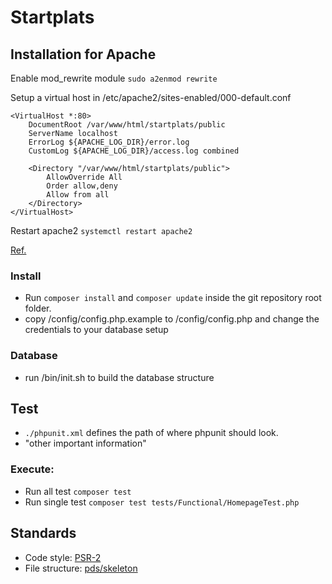 # Startplats

## Installation for Apache
Enable mod_rewrite module `sudo a2enmod rewrite`

Setup a virtual host in /etc/apache2/sites-enabled/000-default.conf
```
<VirtualHost *:80>
	DocumentRoot /var/www/html/startplats/public
	ServerName localhost
	ErrorLog ${APACHE_LOG_DIR}/error.log
	CustomLog ${APACHE_LOG_DIR}/access.log combined

	<Directory "/var/www/html/startplats/public">
		AllowOverride All
        Order allow,deny
        Allow from all
    </Directory>
</VirtualHost>
```

Restart apache2 `systemctl restart apache2`

[Ref.](http://docs.slimframework.com/routing/rewrite/)
### Install
* Run `composer install` and `composer update` inside the git repository root folder.
* copy /config/config.php.example to /config/config.php and change the credentials to your database setup

### Database
* run /bin/init.sh to build the database structure

## Test
* `./phpunit.xml` defines the path of where phpunit should look.
* "other important information"


### Execute:
* Run all test `composer test`
* Run single test `composer test tests/Functional/HomepageTest.php`


## Standards
* Code style: [PSR-2](https://www.php-fig.org/psr/psr-2/)
* File structure: [pds/skeleton](https://github.com/php-pds/skeleton)
